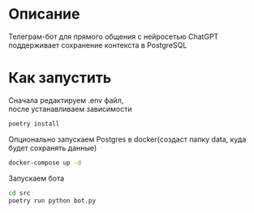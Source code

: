 # Описание
Телеграм-бот для прямого общения с нейросетью ChatGPT    
поддерживает сохранение контекста в PostgreSQL

# Как запустить
Сначала редактируем .env файл,      
после устанавливаем зависимости
```bash
poetry install
```
Опционально запускаем Postgres в docker(создаст папку data, куда будет сохранять данные)
```bash
docker-compose up -d
```
Запускаем бота
```bash
cd src
poetry run python bot.py
```
